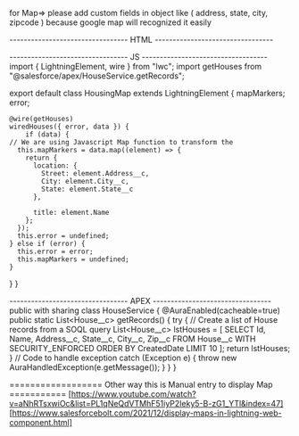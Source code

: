 for Map=> please add custom fields in object like ( address, state, city, zipcode ) because google map will recognized it easily

---------------------------------  HTML ---------------------------------
<template>
    <lightning-card title="Housing Map">
      <!-- Explore all the base components via Base component library 
      (https://developer.salesforce.com/docs/component-library/overview/components)-->
        <lightning-map map-markers={mapMarkers}> </lightning-map>
    </lightning-card>
  </template>

--------------------------------- JS -----------------------------------
import { LightningElement, wire } from "lwc";
import getHouses from "@salesforce/apex/HouseService.getRecords";

export default class HousingMap extends LightningElement {
    mapMarkers;
    error;
  
    @wire(getHouses)
    wiredHouses({ error, data }) {
        if (data) {
    // We are using Javascript Map function to transform the
      this.mapMarkers = data.map((element) => {
        return {
          location: {
            Street: element.Address__c,
            City: element.City__c,
            State: element.State__c
          },

          title: element.Name
        };
      });
      this.error = undefined;
    } else if (error) {
      this.error = error;
      this.mapMarkers = undefined;
    }
  }
}

--------------------------------- APEX ---------------------------------
public with sharing class HouseService {
    @AuraEnabled(cacheable=true)
    public static List<House__c> getRecords() { 
        try {
            // Create a list of House records from a SOQL query
            List<House__c> lstHouses = [
                SELECT
                   Id,
                   Name,
                   Address__c,
                   State__c, 
                   City__c,
                   Zip__c
                   FROM House__c
                   WITH SECURITY_ENFORCED
                   ORDER BY CreatedDate
                   LIMIT 10
                ];
                  return lstHouses;
        }
        // Code to handle exception
        catch (Exception e) {
           throw new AuraHandledException(e.getMessage());
        }
    }
}

================== Other way this is Manual entry to display Map ===========
[https://www.youtube.com/watch?v=aNhRTsxwiOc&list=PL1qNeQdVTMhF51iyP2Ieky5-B-zG1_YTl&index=47]
[https://www.salesforcebolt.com/2021/12/display-maps-in-lightning-web-component.html]